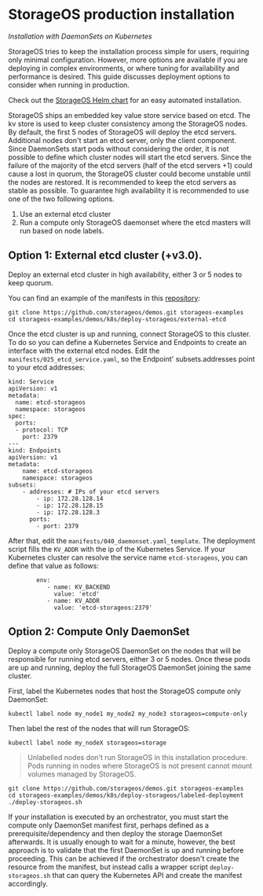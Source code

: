 
# StorageOS production installation

*Installation with DaemonSets on Kubernetes*

StorageOS tries to keep the installation process simple for users, requiring only minimal configuration. However, more options are available if you are deploying in complex environments, or where tuning for availability and performance is desired.  This guide discusses deployment options to consider when running in production.

Check out the [StorageOS Helm chart](https://github.com/storageos/helm-chart) for an easy automated installation.

StorageOS ships an embedded key value store service based on etcd. The kv store is used to keep cluster consistency among the StorageOS nodes. By default, the first 5 nodes of StorageOS will deploy the etcd servers. Additional nodes don't start an etcd server, only the client component. Since DaemonSets start pods without considering the order, it is not possible to define which cluster nodes will start the etcd servers. Since the failure of the majority of the etcd servers (half of the etcd servers +1) could cause a lost in quorum, the StorageOS cluster could become unstable until the nodes are restored. It is recommended to keep the etcd servers as stable as possible. To guarantee high availability it is recommended to use one of the two following options.

1. Use an external etcd cluster
2. Run a compute only StorageOS daemonset where the etcd masters will run based on node labels. 

## Option 1: External etcd cluster (+v3.0).

Deploy an external etcd cluster in high availability, either 3 or 5 nodes to keep quorum.

You can find an example of the manifests in this [repository](https://github.com/storageos/demos/tree/master/k8s/deploy-storageos/external-etcd):

```
git clone https://github.com/storageos/demos.git storageos-examples
cd storageos-examples/demos/k8s/deploy-storageos/external-etcd
```

Once the etcd cluster is up and running, connect StorageOS to this cluster. To do so you can define a Kubernetes Service and Endpoints to create an interface with the external etcd nodes. Edit the `manifests/025_etcd_service.yaml`, so the Endpoint' subsets.addresses point to your etcd addresses:

```
kind: Service
apiVersion: v1
metadata:
  name: etcd-storageos
  namespace: storageos
spec:
  ports:
  - protocol: TCP
    port: 2379
---
kind: Endpoints
apiVersion: v1
metadata:
    name: etcd-storageos
    namespace: storageos
subsets:
    - addresses: # IPs of your etcd servers
        - ip: 172.28.128.14
        - ip: 172.28.128.15
        - ip: 172.28.128.3
      ports:
        - port: 2379
```

After that, edit the `manifests/040_daemonset.yaml_template`. The deployment script fills the `KV_ADDR` with the ip of the Kubernetes Service. If your Kubernetes cluster can resolve the service name `etcd-storageos`, you can define that value as follows:

```
        env:
           - name: KV_BACKEND
             value: 'etcd'
           - name: KV_ADDR
             value: 'etcd-storageos:2379'
```

## Option 2: Compute Only DaemonSet

Deploy a compute only StorageOS DaemonSet on the nodes that will be responsible for running etcd servers, either 3 or 5 nodes. Once these pods are up and running, deploy the full StorageOS DaemonSet joining the same cluster.
   
First, label the Kubernetes nodes that host the StorageOS compute only DaemonSet:

```
kubectl label node my_node1 my_node2 my_node3 storageos=compute-only
```

Then label the rest of the nodes that will run StorageOS:

```
kubectl label node my_nodeX storageos=storage
```

> Unlabelled nodes don't run StorageOS in this installation procedure. Pods running in nodes where StorageOS is not present cannot mount volumes managed by StorageOS.

``` 
git clone https://github.com/storageos/demos.git storageos-examples
cd storageos-examples/demos/k8s/deploy-storageos/labeled-deployment
./deploy-storageos.sh
```

If your installation is executed by an orchestrator, you must start the compute only DaemonSet manifest first, perhaps defined as a prerequisite/dependency and then deploy the storage DaemonSet afterwards. It is usually enough to wait for a minute, however, the best approach is to validate that the first DaemonSet is up and running before proceeding. This can be achieved if the orchestrator doesn't create the resource from the manifest, but instead calls a wrapper script `deploy-storageos.sh` that can query the Kubernetes API and create the manifest accordingly.


